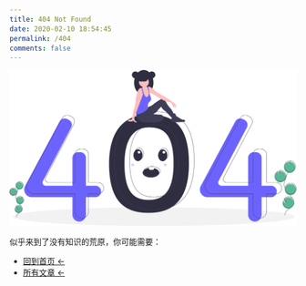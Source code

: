 ```yaml
---
title: 404 Not Found
date: 2020-02-10 18:54:45
permalink: /404
comments: false
---
```


![404 image](/assets/others/404.svg)

似乎来到了没有知识的荒原，你可能需要：

- [回到首页 ←](https://liuyib.github.io/)
- [所有文章 ←](https://liuyib.github.io/archives/)
